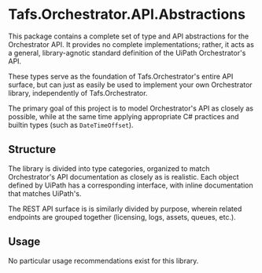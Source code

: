 # Tafs.Orchestrator.API.Abstractions

This package contains a complete set of type and API abstractions for the Orchestrator API. It provides no complete implementations; rather, it acts as a general, library-agnotic standard definition of the UiPath Orchestrator's API.

These types serve as the foundation of Tafs.Orchestrator's entire API surface, but can just as easily be used to implement your own Orchestrator library, independently of Tafs.Orchestrator.

The primary goal of this project is to model Orchestrator's API as closely as possible, while at the same time applying appropriate C# practices and builtin types (such as `DateTimeOffset`).

## Structure

The library is divided into type categories, organized to match Orchestrator's API documentation as closely as is realistic. Each object defined by UiPath has a corresponding interface, with inline documentation that matches UiPath's.

The REST API surface is is similarly divided by purpose, wherein related endpoints are grouped together (licensing, logs, assets, queues, etc.).

## Usage

No particular usage recommendations exist for this library.